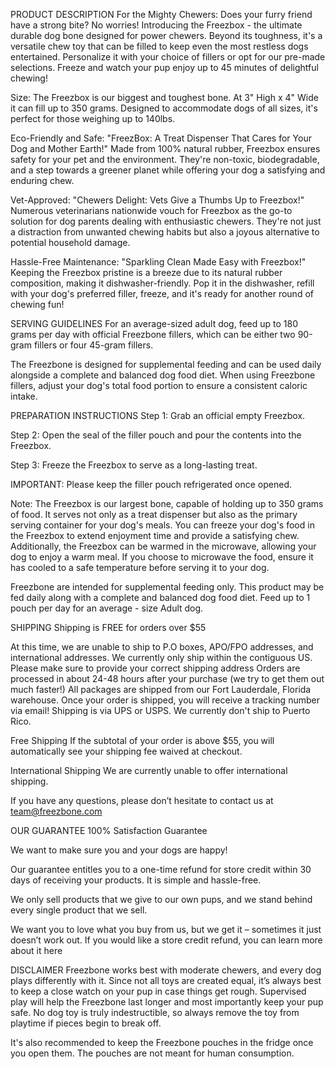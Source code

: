 PRODUCT DESCRIPTION
For the Mighty Chewers: Does your furry friend have a strong bite? No worries! Introducing the Freezbox - the ultimate durable dog bone designed for power chewers. Beyond its toughness, it's a versatile chew toy that can be filled to keep even the most restless dogs entertained. Personalize it with your choice of fillers or opt for our pre-made selections. Freeze and watch your pup enjoy up to 45 minutes of delightful chewing!

Size: The Freezbox is our biggest and toughest bone. At 3" High x 4" Wide it can fill up to 350 grams. Designed to accommodate dogs of all sizes, it's perfect for those weighing up to 140lbs.

Eco-Friendly and Safe: "FreezBox: A Treat Dispenser That Cares for Your Dog and Mother Earth!" Made from 100% natural rubber, Freezbox ensures safety for your pet and the environment. They're non-toxic, biodegradable, and a step towards a greener planet while offering your dog a satisfying and enduring chew.

Vet-Approved: "Chewers Delight: Vets Give a Thumbs Up to Freezbox!" Numerous veterinarians nationwide vouch for Freezbox as the go-to solution for dog parents dealing with enthusiastic chewers. They're not just a distraction from unwanted chewing habits but also a joyous alternative to potential household damage.

Hassle-Free Maintenance: "Sparkling Clean Made Easy with Freezbox!" Keeping the Freezbox pristine is a breeze due to its natural rubber composition, making it dishwasher-friendly. Pop it in the dishwasher, refill with your dog's preferred filler, freeze, and it's ready for another round of chewing fun!

SERVING GUIDELINES
For an average-sized adult dog, feed up to 180 grams per day with official Freezbone fillers, which can be either two 90-gram fillers or four 45-gram fillers. 



The Freezbone is designed for supplemental feeding and can be used daily alongside a complete and balanced dog food diet. When using Freezbone fillers, adjust your dog's total food portion to ensure a consistent caloric intake.

PREPARATION INSTRUCTIONS
Step 1: Grab an official empty Freezbox.



Step 2: Open the seal of the filler pouch and pour the contents into the Freezbox.



Step 3: Freeze the Freezbox to serve as a long-lasting treat.



IMPORTANT: Please keep the filler pouch refrigerated once opened.



Note: The Freezbox is our largest bone, capable of holding up to 350 grams of food. It serves not only as a treat dispenser but also as the primary serving container for your dog's meals. You can freeze your dog's food in the Freezbox to extend enjoyment time and provide a satisfying chew. Additionally, the Freezbox can be warmed in the microwave, allowing your dog to enjoy a warm meal. If you choose to microwave the food, ensure it has cooled to a safe temperature before serving it to your dog.

Freezbone are intended for supplemental feeding only. This product may be fed daily along with a complete and balanced dog food diet. Feed up to 1 pouch per day for an average - size Adult dog.




SHIPPING
Shipping is FREE for orders over $55

At this time, we are unable to ship to P.O boxes, APO/FPO addresses, and international addresses. We currently only ship within the contiguous US.
Please make sure to provide your correct shipping address
Orders are processed in about 24-48 hours after your purchase (we try to get them out much faster!)
All packages are shipped from our Fort Lauderdale, Florida warehouse.
Once your order is shipped, you will receive a tracking number via email!
Shipping is via UPS or USPS.
We currently don't ship to Puerto Rico.

Free Shipping
If the subtotal of your order is above $55, you will automatically see your shipping fee waived at checkout.

International Shipping
We are currently unable to offer international shipping.

If you have any questions, please don’t hesitate to contact us at team@freezbone.com

OUR GUARANTEE
100% Satisfaction Guarantee

We want to make sure you and your dogs are happy!

Our guarantee entitles you to a one-time refund for store credit within 30 days of receiving your products. It is simple and hassle-free.

We only sell products that we give to our own pups, and we stand behind every single product that we sell.

We want you to love what you buy from us, but we get it – sometimes it just doesn’t work out. If you would like a store credit refund, you can learn more about it here

DISCLAIMER
Freezbone works best with moderate chewers, and every dog plays differently with it. Since not all toys are created equal, it’s always best to keep a close watch on your pup in case things get rough. Supervised play will help the Freezbone last longer and most importantly keep your pup safe. No dog toy is truly indestructible, so always remove the toy from playtime if pieces begin to break off.

It's also recommended to keep the Freezbone pouches in the fridge once you open them. The pouches are not meant for human consumption.
